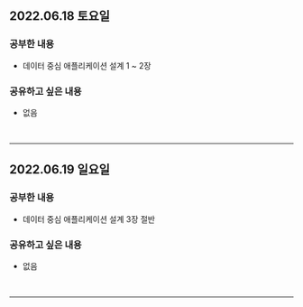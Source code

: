 ## 2022.06.18 토요일
### 공부한 내용
- 데이터 중심 애플리케이션 설계 1 ~ 2장

### 공유하고 싶은 내용
- 없음
<br>

---

## 2022.06.19 일요일
### 공부한 내용
- 데이터 중심 애플리케이션 설계 3장 절반

### 공유하고 싶은 내용
- 없음
<br>

---
